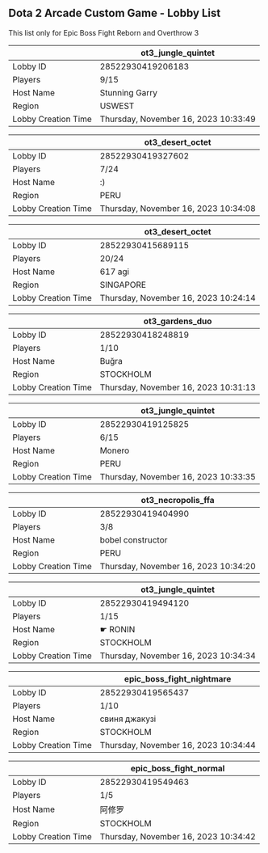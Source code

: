 ## Dota 2 Arcade Custom Game - Lobby List

This list only for Epic Boss Fight Reborn and Overthrow 3

|  | ot3_jungle_quintet |
| ------ | ------ |
| Lobby ID | 28522930419206183 |
| Players | 9/15 |
| Host Name | Stunning Garry |
| Region | USWEST |
| Lobby Creation Time | Thursday, November 16, 2023 10:33:49 |


|  | ot3_desert_octet |
| ------ | ------ |
| Lobby ID | 28522930419327602 |
| Players | 7/24 |
| Host Name | :) |
| Region | PERU |
| Lobby Creation Time | Thursday, November 16, 2023 10:34:08 |


|  | ot3_desert_octet |
| ------ | ------ |
| Lobby ID | 28522930415689115 |
| Players | 20/24 |
| Host Name | 617 agi |
| Region | SINGAPORE |
| Lobby Creation Time | Thursday, November 16, 2023 10:24:14 |


|  | ot3_gardens_duo |
| ------ | ------ |
| Lobby ID | 28522930418248819 |
| Players | 1/10 |
| Host Name | Buğra |
| Region | STOCKHOLM |
| Lobby Creation Time | Thursday, November 16, 2023 10:31:13 |


|  | ot3_jungle_quintet |
| ------ | ------ |
| Lobby ID | 28522930419125825 |
| Players | 6/15 |
| Host Name | Monero |
| Region | PERU |
| Lobby Creation Time | Thursday, November 16, 2023 10:33:35 |


|  | ot3_necropolis_ffa |
| ------ | ------ |
| Lobby ID | 28522930419404990 |
| Players | 3/8 |
| Host Name | bobel constructor |
| Region | PERU |
| Lobby Creation Time | Thursday, November 16, 2023 10:34:20 |


|  | ot3_jungle_quintet |
| ------ | ------ |
| Lobby ID | 28522930419494120 |
| Players | 1/15 |
| Host Name | ☛ RONIN |
| Region | STOCKHOLM |
| Lobby Creation Time | Thursday, November 16, 2023 10:34:34 |


|  | epic_boss_fight_nightmare |
| ------ | ------ |
| Lobby ID | 28522930419565437 |
| Players | 1/10 |
| Host Name | свиня джакузі |
| Region | STOCKHOLM |
| Lobby Creation Time | Thursday, November 16, 2023 10:34:44 |


|  | epic_boss_fight_normal |
| ------ | ------ |
| Lobby ID | 28522930419549463 |
| Players | 1/5 |
| Host Name | 阿修罗 |
| Region | STOCKHOLM |
| Lobby Creation Time | Thursday, November 16, 2023 10:34:42 |


